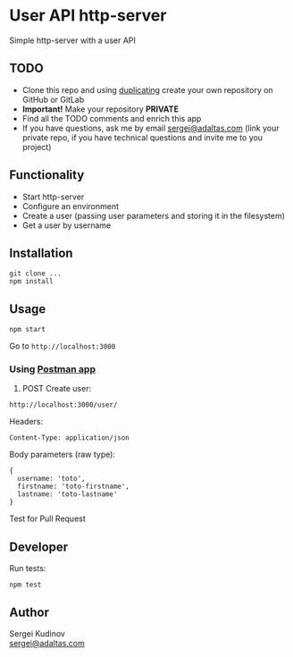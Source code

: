 # User API http-server

Simple http-server with a user API

## TODO

* Clone this repo and using [duplicating](https://help.github.com/en/github/creating-cloning-and-archiving-repositories/duplicating-a-repository) create your own repository on GitHub or GitLab
* **Important!** Make your repository **PRIVATE**
* Find all the TODO comments and enrich this app
* If you have questions, ask me by email sergei@adaltas.com (link your private repo, if you have technical questions and invite me to you project)


## Functionality

* Start http-server
* Configure an environment
* Create a user (passing user parameters and storing it in the filesystem)
* Get a user by username

## Installation

```
git clone ...
npm install
```

## Usage

```
npm start
```

Go to `http://localhost:3000`

### Using [Postman app](https://www.postman.com/)

1. POST Create user:

```
http://localhost:3000/user/
```
Headers:
```
Content-Type: application/json
```

Body parameters (raw type):
```
{
  username: 'toto',
  firstname: 'toto-firstname',
  lastname: 'toto-lastname'
}
```

Test for Pull Request

## Developer

Run tests:
```
npm test
```

## Author

Sergei Kudinov   
sergei@adaltas.com
